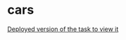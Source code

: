 # cars
<a href="https://cars-test-task.netlify.app/" target="_blank">Deployed version of the task to view it</a>
